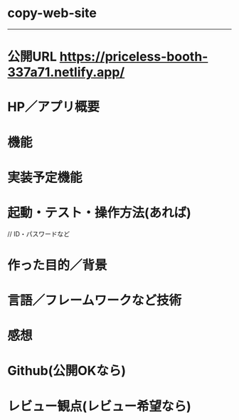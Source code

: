 # copy-web-site
---
# 公開URL                 https://priceless-booth-337a71.netlify.app/
# HP／アプリ概要
# 機能
# 実装予定機能
# 起動・テスト・操作方法(あれば)
// ID・パスワードなど
# 作った目的／背景
# 言語／フレームワークなど技術
# 感想
# Github(公開OKなら)
# レビュー観点(レビュー希望なら)
